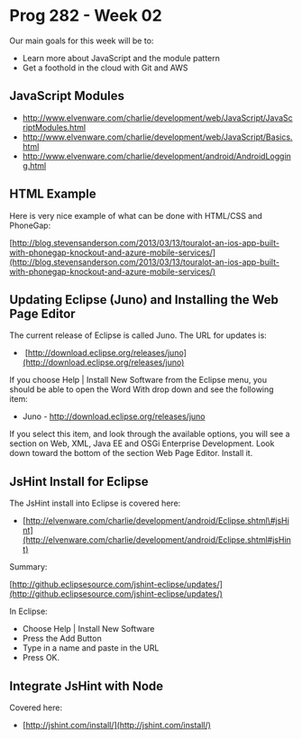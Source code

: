 Prog 282 - Week 02
==================

Our main goals for this week will be to:

* Learn more about JavaScript and the module pattern
* Get a foothold in the cloud with Git and AWS

JavaScript Modules
------------------

* <http://www.elvenware.com/charlie/development/web/JavaScript/JavaScriptModules.html>
* <http://www.elvenware.com/charlie/development/web/JavaScript/Basics.html>
* <http://www.elvenware.com/charlie/development/android/AndroidLogging.html>

HTML Example
------------

Here is very nice example of what can be done with HTML/CSS and PhoneGap:

[http://blog.stevensanderson.com/2013/03/13/touralot-an-ios-app-built-with-phonegap-knockout-and-azure-mobile-services/](http://blog.stevensanderson.com/2013/03/13/touralot-an-ios-app-built-with-phonegap-knockout-and-azure-mobile-services/)

Updating Eclipse (Juno) and Installing the Web Page Editor
-----------------------------------------------------------

The current release of Eclipse is called Juno. The URL for updates is:

-    [http://download.eclipse.org/releases/juno](http://download.eclipse.org/releases/juno)

If you choose Help | Install New Software from the Eclipse menu, you
should be able to open the Word With drop down and see the following
item:

-   Juno - http://download.eclipse.org/releases/juno

If you select this item, and look through the available options, you
will see a section on Web, XML, Java EE and OSGi Enterprise Development.
Look down toward the bottom of the section Web Page Editor. Install it.

JsHint Install for Eclipse
--------------------------

The JsHint install into Eclipse is covered here:

-   [http://elvenware.com/charlie/development/android/Eclipse.shtml\#jsHint](http://elvenware.com/charlie/development/android/Eclipse.shtml#jsHint)

Summary:

[http://github.eclipsesource.com/jshint-eclipse/updates/](http://github.eclipsesource.com/jshint-eclipse/updates/)

In Eclipse:

-   Choose Help | Install New Software
-   Press the Add Button
-   Type in a name and paste in the URL
-   Press OK.

Integrate JsHint with Node
--------------------------

Covered here:

-   [http://jshint.com/install/](http://jshint.com/install/)

